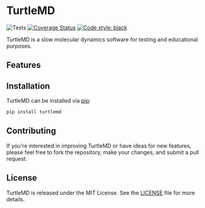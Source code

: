 # TurtleMD
![Tests](https://github.com/infretis/turtlemd/actions/workflows/test.yaml/badge.svg)
[![Coverage Status](https://coveralls.io/repos/github/infretis/turtlemd/badge.svg?branch=main)](https://coveralls.io/github/infretis/turtlemd?branch=main)
[![Code style: black](https://img.shields.io/badge/code%20style-black-000000.svg)](https://github.com/psf/black)

TurtleMD is a slow molecular dynamics software for testing and educational purposes.

## Features

## Installation

TurtleMD can be installed via [pip](https://pypi.org/project/turtlemd/):

```bash
pip install turtlemd
```

## Contributing

If you're interested in improving TurtleMD or have ideas for new features, please feel free to fork the repository, make your changes, and submit a pull request.


## License

TurtleMD is released under the MIT License. See the [LICENSE](LICENSE) file for more details.

